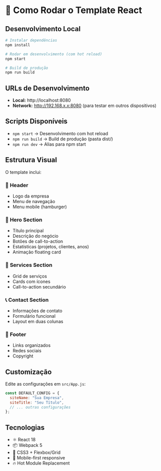 # 🚀 Como Rodar o Template React

## Desenvolvimento Local

```bash
# Instalar dependências
npm install

# Rodar em desenvolvimento (com hot reload)
npm start

# Build de produção
npm run build
```

## URLs de Desenvolvimento

- **Local:** http://localhost:8080
- **Network:** http://192.168.x.x:8080 (para testar em outros dispositivos)

## Scripts Disponíveis

- `npm start` → Desenvolvimento com hot reload
- `npm run build` → Build de produção (pasta dist/)
- `npm run dev` → Alias para npm start

## Estrutura Visual

O template inclui:

### 🎨 **Header**
- Logo da empresa
- Menu de navegação
- Menu mobile (hamburger)

### 🌟 **Hero Section**
- Título principal
- Descrição do negócio
- Botões de call-to-action
- Estatísticas (projetos, clientes, anos)
- Animação floating card

### 💼 **Services Section**
- Grid de serviços
- Cards com ícones
- Call-to-action secundário

### 📞 **Contact Section**
- Informações de contato
- Formulário funcional
- Layout em duas colunas

### 📱 **Footer**
- Links organizados
- Redes sociais
- Copyright

## Customização

Edite as configurações em `src/App.js`:

```javascript
const DEFAULT_CONFIG = {
  siteName: "Sua Empresa",
  siteTitle: "Seu Título",
  // ... outras configurações
};
```

## Tecnologias

- ⚛️ React 18
- 📦 Webpack 5
- 🎨 CSS3 + Flexbox/Grid
- 📱 Mobile-first responsive
- 🔥 Hot Module Replacement
